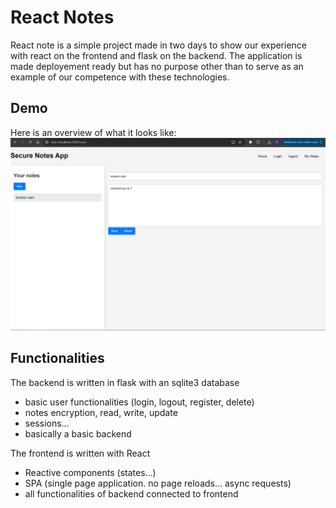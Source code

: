 # React Notes

React note is a simple project made in two days to show our experience with react on the frontend and flask on the backend. The application is made deployement ready but has no purpose other than to serve as an example of our competence with these technologies.


## Demo
Here is an overview of what it looks like:
![./demo_screencapture.png](./demo_screencapture.png)


## Functionalities

The backend is written in flask with an sqlite3 database
- basic user functionalities (login, logout, register, delete)
- notes encryption, read, write, update
- sessions...
- basically a basic backend

The frontend is written with React
- Reactive components (states...)
- SPA (single page application. no page reloads... async requests)
- all functionalities of backend connected to frontend